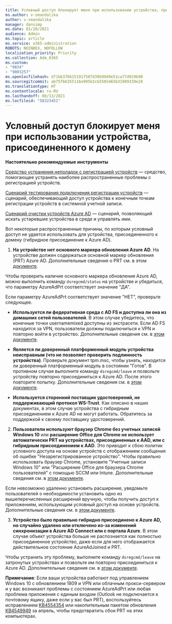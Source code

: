 ```yaml
---
title: Условный доступ блокирует меня при использовании устройства, присоединенного к домену
ms.author: v-smandalika
author: v-smandalika
manager: dansimp
ms.date: 03/20/2021
audience: Admin
ms.topic: article
ms.service: o365-administration
ROBOTS: NOINDEX, NOFOLLOW
localization_priority: Priority
ms.collection: Adm_O365
ms.custom:
- "9834"
- "9003257"
ms.openlocfilehash: d71bb376615191f507d39b99d9e51ca77d929b90
ms.sourcegitcommit: ab75f66355116e995b3cb5505465b31989339e28
ms.translationtype: HT
ms.contentlocale: ru-RU
ms.lasthandoff: 08/13/2021
ms.locfileid: "58323451"
---
```

# <a name="im-getting-blocked-by-conditional-access-with-domain-joined-device"></a>Условный доступ блокирует меня при использовании устройства, присоединенного к домену

**Настоятельно рекомендуемые инструменты**

[Средство устранения неполадок с регистрацией устройств](https://docs.microsoft.com/samples/azure-samples/dsregtool/dsregtool/) — средство, помогающее устранять наиболее распространенные проблемы с регистрацией устройств.

[Сценарий тестирования подключения регистрации устройств](https://docs.microsoft.com/samples/azure-samples/testdeviceregconnectivity/testdeviceregconnectivity/) — сценарий, обеспечивающий доступ устройства к конечным точкам регистрации устройств в системной учетной записи.

[Сценарий очистки устройств Azure AD](https://github.com/mzmaili/AzureADDeviceCleanup) — сценарий, позволяющий искать устаревшие устройства в среде и управлять ими.

Вот некоторые распространенные причины, по которым условный доступ не удается использовать для устройства, присоединенного к домену (гибридное присоединение к Azure AD).

1. **На устройстве нет основного маркера обновления Azure AD**. На устройстве должен содержаться основной маркер обновления (PRT) Azure AD. Дополнительные сведения о PRT см. в этом [документе](https://docs.microsoft.com/azure/active-directory/devices/concept-primary-refresh-token).

Чтобы проверить наличие основного маркера обновления Azure AD, можно выполнить команду `dsregcmd/status` на устройстве и убедиться, что параметру AzureAdPrt соответствует значение "ДА".

Если параметру AzureAdPrt соответствует значение "НЕТ", проверьте следующее.

- **Используется ли федеративная среда с AD FS и доступна ли она из домашних сетей пользователей**. В этом случае убедитесь, что конечные точки usernamemixed доступны из экстрасети. Если AD FS находится за VPN, пользователи должны подключиться к VPN и повторно войти в устройство. Дополнительные сведения см. в [этом документе](https://docs.microsoft.com/azure/active-directory/devices/hybrid-azuread-join-federated-domains).

- **Является ли доверенный платформенный модуль устройства неисправным (что не позволяет проверить подлинность устройства)**. Проверьте документ tpm.msc, чтобы узнать, находится ли доверенный платформенный модуль в состоянии "Готов". В противном случае выполните команду `dsregcmd/leave` и позвольте устройству повторно присоединиться к Azure AD. После этого повторите попытку. Дополнительные сведения см. в [этом документе](https://docs.microsoft.com/azure/active-directory/devices/troubleshoot-device-dsregcmd#sso-state).

- **Используется сторонний поставщик удостоверений, не поддерживающий протокол WS-Trust**. Как описано в наших документах, в этом случае устройства с гибридным присоединением к Azure AD не могут работать. Обратитесь за поддержкой к своему поставщику удостоверений.

2. **Пользователи используют браузер Chrome без учетных записей Windows 10** или **расширение Office для Chrome не использует автоматически PRT на устройствах, присоединенных к AAD, или с гибридным присоединением к AAD**. Это приводит к сбою политик условного доступа на основе устройств с отображением сообщения об ошибке "Незарегистрированное устройство". Чтобы правильно использовать браузер Chrome, установите "Учетные записи Windows 10" или "Расширение Office для браузера Chrome пользователей" с помощью SCCM или Intune. Дополнительные сведения см. в [этом документе](https://docs.microsoft.com/azure/active-directory/conditional-access/concept-conditional-access-conditions#chrome-support).

Если невозможно удаленно установить расширение, уведомьте пользователей о необходимости установить одно из вышеперечисленных расширений вручную, чтобы получить доступ к приложениям, использующим условный доступ на основе устройств. Дополнительные сведения см. в [этом документе](https://docs.microsoft.com/azure/active-directory/conditional-access/require-managed-devices#prerequisites).

3. **Устройство было правильно гибридно присоединено к Azure AD, но случайно удалено или отключено из-за изменений синхронизации в Azure AD Connect или с портала Azure**. В этом случае объект устройства больше не распознается как полностью присоединенное устройство, даже если для него отображается действительное состояние AzureAdJoined и PRT.

Чтобы устранить эту проблему, выполните команду `dsregcmd/leave` на затронутых устройствах и позвольте им повторно присоединиться к Azure AD. Дополнительные сведения см. в [этом документе](https://docs.microsoft.com/azure/active-directory/devices/faq#q-why-do-my-users-see-an-error-message-saying-your-organization-has-deleted-the-device-or-your-organization-has-disabled-the-device-on-their-windows-10-devices).

**Примечание**: Если ваши устройства работают под управлением Windows 10 с обновлением 1809 и VPN или облачным прокси-сервером и у вас возникают проблемы с состоянием AzureAdPrt или любая проблема приложения с единым входом (Outlook не подключается к почтовому ящику, даже если у вас был PRT), воспользуйтесь исправлением [KB4554354](https://support.microsoft.com/topic/march-30-2020-kb4554354-os-build-17763-1132-deaba49b-4b29-55b9-caee-3e2d87dd75a2) или накопительным пакетом обновления [KB4549949](https://support.microsoft.com/topic/april-14-2020-kb4549949-os-build-17763-1158-76d9a3af-b20b-8996-bd4d-7b50c505fda6) за апрель, чтобы предотвратить сбои PRT на этих компьютерах.

















